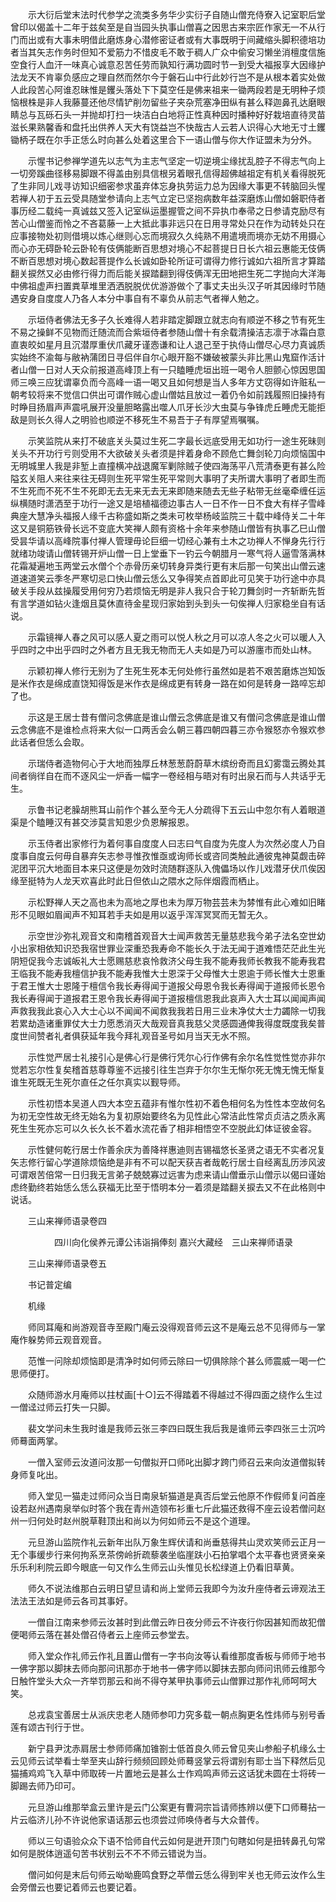 <!-- { "loadSidebar": true } -->
　　示大衍后堂末法时代参学之流类多务华少实衍子自随山僧充侍寮入记室职后堂曾印以偈盖十二年于兹矣至是自当园头执事山僧喜之因思古来宗匠作家无一不从行门而出或有大事未明借此磨炼身心潜修密证者或有大事既明于间藏缩头脚积德培功者当其矢志作务时但知不爱筋力不惜皮毛不敢于稠人广众中偷安习懒坐消檀度信施空食行人血汗一味真心诚意忍苦任劳而孰知行满功圆时节一到受大福报享大因缘护法龙天不肯辜负感应之理自然而然尔今于磐石山中行此妙行岂不是从根本着实处做人此段苦心阿谁忍昧惟是钁头落处下下莫空任是佛来祖来一锄两段若是无明种子烦恼根株是非人我藤蔓还他尽情铲削勿留些子夹杂荒塞净田纵有甚么释迦鼻孔达磨眼睛总与瓦砾石头一并抛却打扫一块洁白白地将正性真种因时播种好好栽培直待灵苗滋长果熟馨香和盘托出供养人天大有饶益岂不快哉古人云若人识得心大地无寸土钁锄柄子既在尔手正恁么时向甚么处着这里合下一语山僧与你大作证盟未为分外。

　　示惺书记参禅学道先以志气为主志气坚定一切逆境尘缘扰乱腔子不得志气向上一切旁蹊曲径移易脚跟不得盖由别具信根另着眼孔信得超佛越祖定有机关看得脱死了生非同儿戏寻访知识细密参求虽弃体忘身执劳运力总为因缘大事更不转脑回头惺若禅人初于五云受具随堂参请向上志气立定已坚抱病数年益深磨炼山僧如磐职侍者事历经二载纯一真诚兹又签入记室纵运墨握管之间不异执巾奉帚之日参请克励尽有苦心山僧鉴而怜之不吝葛藤一上大抵此事非远只在日用寻常处只在作为动转处只在应事接物处初则借境以炼心继则心忘而境寂久久纯熟不用遣境而境亦无妨不用摄心而心亦无碍卧轮云卧轮有伎俩能断百思想对境心不起菩提日日长六祖云惠能无伎俩不断百思想对境心数起菩提作么长诚如卧轮所证可谓得力修行诚如六祖所言才算踏翻关捩然又必由修行得力而后能关捩踏翻到得伎俩浑无田地把生死二字抛向大洋海中佛祖虚声扫置粪草堆里洒洒脱脱优优游游做个了事丈夫出头汉子听其因缘时节随遇安身自度度人乃各人本分中事自有不辜负从前志气者禅人勉之。

　　示垣侍者佛法无多子久长难得人若非踏定脚跟立就志向有顺逆不移之节有死生不易之操鲜不见物而迁随流而合紫垣侍者参随山僧十有余载清操洁志凛于冰霜白意直衷皎如星月且沉潜厚重伏爪藏牙谨悫谦和让人退己至于执侍山僧尽心尽力真诚质实始终不渝每与敝衲蒲团日寻侣伴自尔心眼开豁不嫌破被蒙头非比黑山鬼窟作活计者山僧一日对人天众前报道高峰顶上有一只瞌睡虎垣出班一喝令人胆颤心惊因思国师三唤三应犹谓辜负而今高峰一语一喝又且如何想是当人多年方丈窃得如许赃私一朝考较将来不觉信口供出可谓作贼心虚山僧姑且放过一着仍令如前践履照旧操持有时睁目扬眉声声震吼展开没量胆略露出噬人爪牙长沙大虫莫与争锋虎丘睡虎无能拒敌是则长久得人之明验也顺逆不移死生不易吾于子有厚望焉嘱嘱。

　　示笑监院从来打不破底关头莫过生死二字最长远底受用无如功行一途生死昧则关头不开功行亏则受用不大欲破关头者须是拌着身命不顾危亡舞剑轮刀向烦恼国中无明城里人我是非堑上直撞横冲战退魔军剿除贼子使四海荡平八荒清泰更有甚么险隘玄关阻人来往来往无碍则生死平常生死平常则大事明了夫所谓大事明了者即生而不生死而不死不生不死即无去无来无去无来即随来随去无些子粘带无丝毫牵缠任运纵横随时潇洒至于功行一途又是培植福德边事古人一日不作一日不食大有样子雪峰典座大慧净头福报人缘千古称盛如斯之类未可枚举杨岐监院三十载中峰侍关二十年这又是铜筋铁骨长远不变底大笑禅人颇有资格十余年来参随山僧皆有执事乙巳山僧受昙华请以高峰院事付禅人管理毋论巨细一切经心兼有土木之功禅人不惮身先行行就绪功竣请山僧转锡开炉山僧一日上堂垂下一钓云今朝腊月一寒气将人逼雪落满林花霜凝遍地玉两堂云水僧个个赤骨历亲切转身异类行更有末后那一句笑出山僧云速道速道笑云季冬严寒切忌口快山僧云恁么又争得笑点首即此可见笑于功行途中亦具破关手段从兹操履受用何穷乃若烦恼无明是非人我只合于轮刀舞剑时一齐斩断先哲有言学道如钻火逢烟且莫休直待金星现归家始到头到头一句俟禅人归家稳坐自有话说。

　　示霜镜禅人春之风可以感人夏之雨可以悦人秋之月可以凉人冬之火可以暖人入乎四时之中出乎四时之外者方且无我无物而无人夫如是乃可以游廛市而处山林。

　　示颖初禅人修行无别为了生死生死本无何处修行虽然如是若不艰苦磨炼岂知饭是米作衣是绵成直饶知得饭是米作衣是绵成更有转身一路在如何是转身一路啐忘却了也。

　　示这是王居士昔有僧问念佛底是谁山僧云念佛底是谁又有僧问念佛底是谁山僧云念佛底不是谁检点将来大似一口两舌会么朝三暮四朝四暮三亦令猴怒亦令猴欢参此话者但恁么会取。

　　示瑞侍者造物何心于大地而独厚丘林葱葱蔚蔚草木缤纷奇而且幻雾霭云腾处其间者徜徉自在而不逐风尘一炉香一幅字一卷经相与晤对有时出泉石而与人共话乎无生。

　　示鲁书记老臊胡熊耳山前作个甚么至今无人分疏得下五云山中忽尔有人着眼道渠是个瞌睡汉有甚交涉莫言知恩少负恩解报恩。

　　示玉侍者出家修行为着何事自度度人曰志曰气自度为先度人为次然必度人乃自度事自度云何毋自暴弃矢志参寻惟孜惟亟或询师长或咨同类触此通彼鬼神莫觑击碎泥团平沉大地面目本来只这便是勿效时流随群逐队入傀儡场以作儿戏潜牙伏爪俟因缘至挺特为人龙天欢喜此时此日但依山之隈水之际伴烟霞而栖止。

　　示松野禅人天之高也未为高地之厚也未为厚万物芸芸未为棼惟有此心难如旧睹形不见眼如眉闻声不知耳若手夫如是用以返乎浑浑冥冥而无暂无久。

　　示空世沙弥礼观音文和南稽首观音大士闻声救苦无量慈悲我今弟子法名空世幼小出家相依知识恐我宿世罪业深重恐我寿命不能长久于法无闻于道难悟茫茫此生光阴短促我今志诚皈礼大士愿赐慈悲哀怜救济父母生我不能寿我师长教我不能寿我君王临我不能寿我檀信护我不能寿我惟大士恩深于父母惟大士恩逾于师长惟大士恩重于君王惟大士恩隆于檀信令我长寿得闻于道报父母恩令我长寿得闻于道报师长恩令我长寿得闻于道报君王恩令我长寿得闻于道报檀信恩我此哀声入大士耳以闻闻声闻声救我我此哀心入大士心以不闻闻不闻救我我若日用三业未净仗大士力蠲除一切我若累劫造诸重罪仗大士力愿悉消灭大哉观音真我慈父灵感圆通俾我得度既度我矣普度世间赞者礼者俱获延年我今拜礼观音圣号如月当天无水不照。

　　示性觉严居士礼接引心是佛心行是佛行凭尔心行作佛有余尔名性觉性觉亦非尔觉若忘尔性复矣稽首慈尊尊鉴不远接引往生岂弃于尔尔生无惭尔死无愧无愧无惭复谁生死既无生死尔直任之任尔真实以觐导师。

　　示性初悟本吴道人四大本空五蕴非有惟尔性初不着色相何名为性性本空故何名为初无空性故无终无始名为复初原始要终名为见性此心常洁此性常贞贞洁之质永离死生生死亦忘可以久长久长不着水流花香了相非相悟空不空脱此幻体证彼金容。

　　示性健何乾行居士作善余庆为善降祥惠迪则吉锡福悠长圣贤之语无不实者况复矢志修行留心学道除烦恼绝是非有不可以配天获吉者哉乾行居士自经离乱历涉风波可谓艰苦倍常一日归我无言弟子兢兢寡过远害为虑来请山僧垂示山僧示以偈曰谨始虑终勤终若始恁么恁么获福无比至于悟明本分一着须是踏翻关捩去又不在此格则中说话。

　　三山来禅师语录卷四

　　　　　四川向化侯养元谭公讳诣捐俸刻
嘉兴大藏经　三山来禅师语录


　　三山来禅师语录卷五

　　书记普定编

　　机缘

　　师同耳庵和尚游观音寺至殿门庵云没得观音师云这不是庵云总不见得师与一掌庵作躲势师云观音观音。

　　范惟一问除却烦恼即是清净时如何师云除曰一切俱除除个甚么师震威一喝一伫思师便打。

　　众随师游水月庵师以拄杖画[十○]云不得踏着不得越过不得四面之绕作么生过一僧迳过师云打失一只脚。

　　裴文学问未生我时谁是我师云张三李四曰既生我后我是谁师云李四张三士沉吟师蓦面两掌。

　　一僧入室师云汝道问汝那一句僧拟开口师叱出脚才跨门师召云来向汝道僧拟转身师复叱出。

　　师入堂见一猫走过师问众当日南泉斩猫道是真否后堂云他原不作假师复问首座设若赵州遇南泉举似时答个我在青州造领布衫重七斤此猫还救得不座云设若僧问赵州一归何处时赵州脱草鞋顶出和尚以为何如师云不是这个道理。

　　元旦游山监院作礼云新年出队万象生辉伏请和尚垂慈得共山灵欢笑师云正月一无个事缓步行来何拘系烹茶傍岭折疏藜袭坐临崖趺小石拍掌唱个太平春也贤贤亲亲乐乐利利院云即今眼底一句又作么生师云山头惟见长松绿道上仍看旧草黄。

　　师久不说法维那白云明日望旦请和尚上堂师云我即今为汝升座侍者云谛观法王法法王法如是师云各司其事好。

　　一僧自江南来参师云汝甚时到此僧云昨日夜分师云不许夜行你因甚知而故犯僧便喝师云落在甚处僧召侍者云上座师云参堂去。

　　师入堂众作礼师云作礼且置山僧有一字书向汝等认看维那度香板与师师于地书一佛字那以脚抹去师向那问讯那亦于地书一佛字师以脚抹去那向师问讯师云维那今日触忤堂头大众一齐举罚那云和尚不得夺某甲执事师云山僧罪过那作礼师呵呵大笑。

　　总戎袁宝善居士从派庆忠老人随师参叩力究多载一朝点胸更名性炜师与别号香莲有颂古刊行于世。

　　新宁县尹沈赤肩居士参师师痛加锥劄士低首良久师云曾见夹山参船子机缘么士云见师云试举看士举至夹山辞行频频回顾处师蓦竖掌云将谓别有耶士当下释然后见猫捕鸡鸡飞入草中师取砖一片置地云是甚么士作鸡鸣声师云这话犹未圆在士将砖一脚踢去师乃印可。

　　元旦游山维那举盒云里许是云门公案更有曹洞宗旨请师拣辨以便下口师蓦拈一片云临济儿孙不许说他家语话那云也须尝过师唤侍者与大众普传。

　　师以三句语验众众下语不恰师自代云如何是迸开顶门句瞎如何是扭转鼻孔句常如何是脱体逍遥句苦书状别云不不不师云错说为当。

　　僧问如何是末后句师云呦呦鹿鸣食野之苹僧云恁么得到牢关也无师云汝作么生会旁僧云也要记着师云也要记着。

